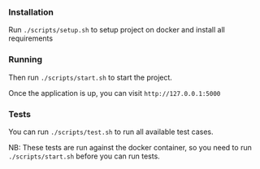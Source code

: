 

### Installation

Run `./scripts/setup.sh` to setup project on docker and install all requirements


### Running

Then run `./scripts/start.sh` to start the project.

Once the application is up, you can visit `http://127.0.0.1:5000`


### Tests

You can run `./scripts/test.sh` to run all available test cases.

NB: These tests are run against the docker container, so you need to run `./scripts/start.sh` before you can run tests.

